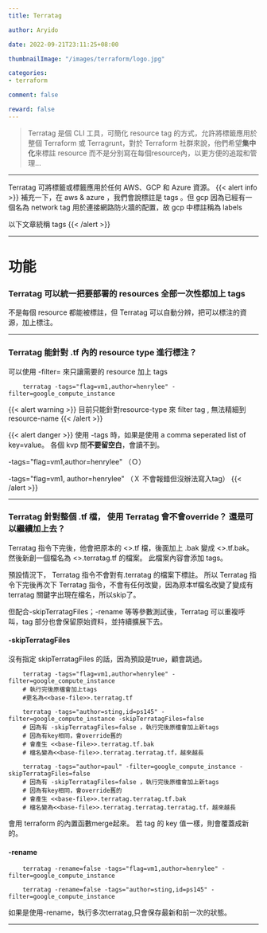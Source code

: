 ```yaml
---
title: Terratag

author: Aryido

date: 2022-09-21T23:11:25+08:00

thumbnailImage: "/images/terraform/logo.jpg"

categories:
- terraform

comment: false

reward: false
---
```

<!--BODY-->

> Terratag 是個 CLI 工具，可簡化 resource tag 的方式，允許將標籤應用於整個 Terraform 或 Terragrunt，對於 Terraform 社群來說，他們希望**集中化**來標註 resource 而不是分別寫在每個resource內，以更方便的追蹤和管理...

<!--more-->

---
Terratag 可將標籤或標籤應用於任何 AWS、GCP 和 Azure 資源。
{{< alert info >}}
補充一下，在 aws & azure ，我們會說標註是 tags 。但 gcp 因為已經有一個名為 network tag 用於連接網路防火牆的配置，故 gcp 中標註稱為 labels

以下文章統稱 tags
{{< /alert >}}

---

# 功能
### Terratag 可以統一把要部署的 resources **全部**一次性都加上 tags

不是每個 resource 都能被標註，但 Terratag 可以自動分辨，把可以標注的資源，加上標注。

---

### Terratag 能針對 .tf 內的 resource type 進行標注？

可以使用 -filter=<resource-type> 來只讓需要的 resource 加上 tags
``` shell
    terratag -tags="flag=vm1,author=henrylee" -filter=google_compute_instance
```
{{< alert warning >}}
目前只能針對resource-type 來 filter tag , 無法精細到 resource-name
{{< /alert  >}}

{{< alert danger >}}
使用 -tags 時，如果是使用 a comma seperated list of key=value。 各個 kvp 間**不要留空白**，會讀不到。

-tags="flag=vm1,author=henrylee" （Ｏ）

-tags="flag=vm1, author=henrylee" （Ｘ 不會報錯但沒辦法寫入tag）
{{< /alert >}}

---

### Terratag 針對整個 .tf 檔， 使用 Terratag 會不會override？ 還是可以繼續加上去？

Terratag 指令下完後，他會把原本的 <<base-file>>.tf 檔，後面加上 .bak 變成
<<base-file>>.tf.bak。 然後新創一個檔名為 <<base-file>>.terratag.tf 的檔案。 此檔案內容會添加 tags。

預設情況下， Terratag 指令不會對有.terratag 的檔案下標註。 所以 Terratag 指令下完後再次下 Terratag 指令，不會有任何改變，因為原本tf檔名改變了變成有 terratag 關鍵字出現在檔名，所以skip了。

但配合-skipTerratagFiles；-rename 等等參數測試後，Terratag 可以重複呼叫，tag 部分也會保留原始資料，並持續擴展下去。

#### -skipTerratagFiles
沒有指定 skipTerratagFiles 的話，因為預設是true，顧會跳過。
``` shell
    terratag -tags="flag=vm1,author=henrylee" -filter=google_compute_instance
    # 執行完後原檔會加上tags
    #更名為<<base-file>>.terratag.tf

    terratag -tags="author=sting,id=ps145" -filter=google_compute_instance -skipTerratagFiles=false
    # 因為有 -skipTerratagFiles=false ，執行完後原檔會加上新tags
    # 因為有key相同，會override舊的
    # 會產生 <<base-file>>.terratag.tf.bak
    # 檔名變為<<base-file>>.terratag.terratag.tf，越來越長

    terratag -tags="author=paul" -filter=google_compute_instance -skipTerratagFiles=false
    # 因為有 -skipTerratagFiles=false ，執行完後原檔會加上新tags
    # 因為有key相同，會override舊的
    # 會產生 <<base-file>>.terratag.terratag.tf.bak
    # 檔名變為<<base-file>>.terratag.terratag.terratag.tf，越來越長

```
會用 terraform 的內置函數merge起來。 若 tag 的 key 值一樣，則會覆蓋成新的。

#### -rename
``` shell
    terratag -rename=false -tags="flag=vm1,author=henrylee" -filter=google_compute_instance

    terratag -rename=false -tags="author=sting,id=ps145" -filter=google_compute_instance

```
如果是使用-rename，執行多次terratag,只會保存最新和前一次的狀態。

---
